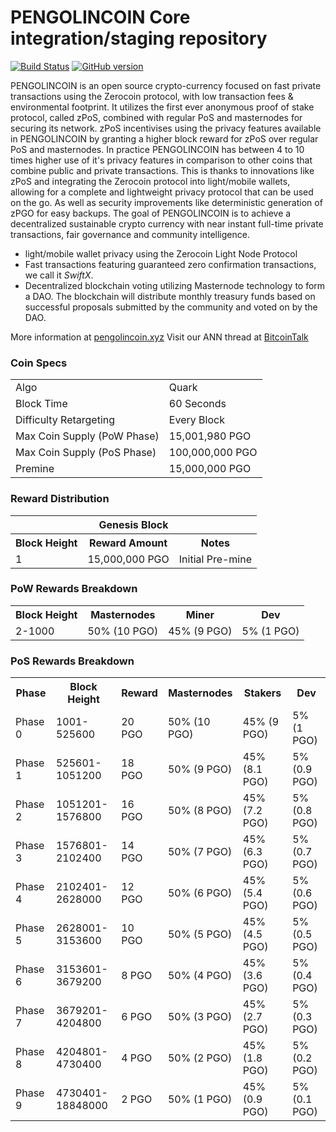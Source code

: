 PENGOLINCOIN Core integration/staging repository
=====================================

[![Build Status](https://travis-ci.org/PENGOLINCOIN/PENGOLINCOIN.svg?branch=master)](https://travis-ci.org/PENGOLINCOIN/PENGOLINCOIN) [![GitHub version](https://badge.fury.io/gh/PENGOLINCOIN%2FPENGOLINCOIN.svg)](https://badge.fury.io/gh/PENGOLINCOIN-Project%2FPENGOLINCOIN)

PENGOLINCOIN is an open source crypto-currency focused on fast private transactions using the Zerocoin protocol, with low transaction fees & environmental footprint.  It utilizes the first ever anonymous proof of stake protocol, called zPoS, combined with regular PoS and masternodes for securing its network. zPoS incentivises using the privacy features available in PENGOLINCOIN by granting a higher block reward for zPoS over regular PoS and masternodes. In practice PENGOLINCOIN has between 4 to 10 times higher use of it's privacy features in comparison to other coins that combine public and private transactions. This is thanks to innovations like zPoS and integrating the Zerocoin protocol into light/mobile wallets, allowing for a complete and lightweight privacy protocol that can be used on the go. As well as security improvements like deterministic generation of zPGO for easy backups.
The goal of PENGOLINCOIN is to achieve a decentralized sustainable crypto currency with near instant full-time private transactions, fair governance and community intelligence.
- light/mobile wallet privacy using the Zerocoin Light Node Protocol
- Fast transactions featuring guaranteed zero confirmation transactions, we call it _SwiftX_.
- Decentralized blockchain voting utilizing Masternode technology to form a DAO. The blockchain will distribute monthly treasury funds based on successful proposals submitted by the community and voted on by the DAO.

More information at [pengolincoin.xyz](https://www.pengolincoin.xyz) Visit our ANN thread at [BitcoinTalk](https://bitcointalk.org/index.php?topic=5234832)

### Coin Specs
<table>
<tr><td>Algo</td><td>Quark</td></tr>
<tr><td>Block Time</td><td>60 Seconds</td></tr>
<tr><td>Difficulty Retargeting</td><td>Every Block</td></tr>
<tr><td>Max Coin Supply (PoW Phase)</td><td>15,001,980 PGO</td></tr>
<tr><td>Max Coin Supply (PoS Phase)</td><td>100,000,000 PGO</td></tr>
<tr><td>Premine</td><td>15,000,000 PGO</td></tr>
</table>

### Reward Distribution

<table>
<th colspan=4>Genesis Block</th>
<tr><th>Block Height</th><th>Reward Amount</th><th>Notes</th></tr>
<tr><td>1</td><td>15,000,000 PGO</td><td>Initial Pre-mine</td></tr>
</table>

### PoW Rewards Breakdown

<table>
<th>Block Height</th><th>Masternodes</th><th>Miner</th><th>Dev</th>
<tr><td>2-1000</td><td>50% (10 PGO)</td><td>45% (9 PGO)</td><td>5% (1 PGO)</td></tr>
</table>

### PoS Rewards Breakdown

<table>
<th>Phase</th><th>Block Height</th><th>Reward</th><th>Masternodes</th><th>Stakers</th><th>Dev</th>
<tr><td>Phase 0</td><td>1001-525600</td><td>20 PGO</td><td>50% (10 PGO)</td><td>45% (9 PGO)</td><td>5% (1 PGO)</td></tr>
<tr><td>Phase 1</td><td>525601-1051200</td><td>18 PGO</td><td>50% (9 PGO)</td><td>45% (8.1 PGO)</td><td>5% (0.9 PGO)</td></tr>
<tr><td>Phase 2</td><td>1051201-1576800</td><td>16 PGO</td><td>50% (8 PGO)</td><td>45% (7.2 PGO)</td><td>5% (0.8 PGO)</td></tr>
<tr><td>Phase 3</td><td>1576801-2102400</td><td>14 PGO</td><td>50% (7 PGO)</td><td>45% (6.3 PGO)</td><td>5% (0.7 PGO)</td></tr>
<tr><td>Phase 4</td><td>2102401-2628000</td><td>12 PGO</td><td>50% (6 PGO)</td><td>45% (5.4 PGO)</td><td>5% (0.6 PGO)</td></tr>
<tr><td>Phase 5</td><td>2628001-3153600</td><td>10 PGO</td><td>50% (5 PGO)</td><td>45% (4.5 PGO)</td><td>5% (0.5 PGO)</td></tr>
<tr><td>Phase 6</td><td>3153601-3679200</td><td>8 PGO</td><td>50% (4 PGO)</td><td>45% (3.6 PGO)</td><td>5% (0.4 PGO)</td></tr>
<tr><td>Phase 7</td><td>3679201-4204800</td><td>6 PGO</td><td>50% (3 PGO)</td><td>45% (2.7 PGO)</td><td>5% (0.3 PGO)</td></tr>
<tr><td>Phase 8</td><td>4204801-4730400</td><td>4 PGO</td><td>50% (2 PGO)</td><td>45% (1.8 PGO)</td><td>5% (0.2 PGO)</td></tr>
<tr><td>Phase 9</td><td>4730401-18848000</td><td>2 PGO</td><td>50% (1 PGO)</td><td>45% (0.9 PGO)</td><td>5% (0.1 PGO)</td></tr>

</table>

